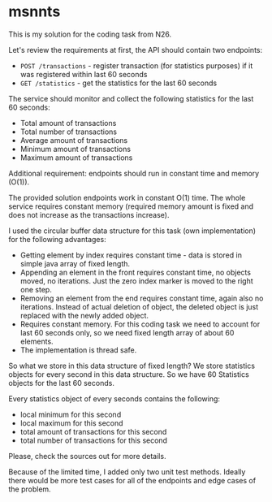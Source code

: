 # msnnts
This is my solution for the coding task from N26.

Let's review the requirements at first, the API should contain two endpoints:
 - `POST /transactions` - register transaction (for statistics purposes) if it was registered within last 60 seconds</li>
 - `GET /statistics` - get the statistics for the last 60 seconds</li>

The service should monitor and collect the following statistics for the last 60 seconds:
 - Total amount of transactions
 - Total number of transactions
 - Average amount of transactions
 - Minimum amount of transactions
 - Maximum amount of transactions

Additional requirement: endpoints should run in constant time and memory (O(1)).

The provided solution endpoints work in constant O(1) time. The whole service requires constant memory (required memory amount is fixed and does not increase as the transactions increase). 

I used the circular buffer data structure for this task (own implementation) for the following advantages:<br/>
 - Getting element by index requires constant time - data is stored in simple java array of fixed length.
 - Appending an element in the front requires constant time, no objects moved, no iterations. Just the zero index marker is moved to the right one step.
 - Removing an element from the end requires constant time, again also no iterations. Instead of actual deletion of object, the deleted object is just replaced with the newly added object.
 - Requires constant memory. For this coding task we need to account for last 60 seconds only, so we need fixed length array of about 60 elements.
 - The implementation is thread safe.
 
So what we store in this data structure of fixed length?
We store statistics objects for every second in this data structure. So we have 60 Statistics objects for the last 60 seconds.

Every statistics object of every seconds contains the following:
 - local minimum for this second
 - local maximum for this second
 - total amount of transactions for this second
 - total number of transactions for this second 
 
Please, check the sources out for more details.

Because of the limited time, I added only two unit test methods.
Ideally there would be more test cases for all of the endpoints and edge cases of the problem.